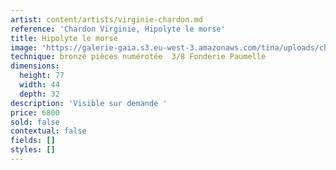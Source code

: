 ```yaml
---
artist: content/artists/virginie-chardon.md
reference: 'Chardon Virginie, Hipolyte le morse'
title: Hipolyte le morse
image: 'https://galerie-gaia.s3.eu-west-3.amazonaws.com/tina/uploads/chardon-virginie/hipolyte-le-morse.jpg'
technique: bronze pièces numérotée  3/8 Fonderie Paumelle
dimensions:
  height: 77
  width: 44
  depth: 32
description: 'Visible sur demande '
price: 6800
sold: false
contextual: false
fields: []
styles: []
---
```


